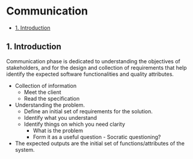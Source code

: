 # Communication <!-- omit in toc -->

- [1. Introduction](#1-introduction)

## 1. Introduction

Communication phase is dedicated to understanding the objectives of stakeholders, and for the design and collection of requirements that help identify the expected software functionalities and quality attributes.

- Collection of information
  - Meet the client
  - Read the specification
- Understanding the problem.
  - Define an initial set of requirements for the solution.
  - Identify what you understand
  - Identify things on which you need clarity  
    - What is the problem
    - Form it as a useful question - Socratic questioning?  
- The expected outputs are the initial set of functions/attributes of the system.
